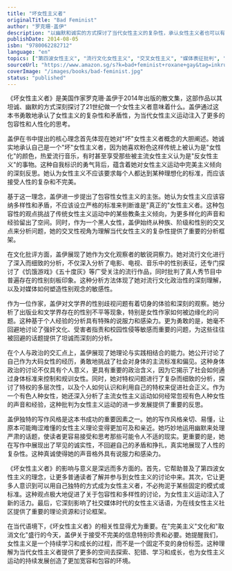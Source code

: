 ```yaml
---
title: "坏女性主义者"
originalTitle: "Bad Feminist"
author: "罗克珊·盖伊"
description: "以幽默和诚实的方式探讨了当代女性主义的复杂性，承认女性主义者也可以有矛盾和不完美。"
publishDate: 2014-08-05
isbn: "9780062282712"
language: "en"
topics: ["第四波女性主义", "流行文化女性主义", "交叉女性主义", "媒体表征批判", "女性文学批评"]
sourceUrl: "https://www.amazon.sg/s?k=bad+feminist+roxane+gay&tag=inkrupt-22"
coverImage: "/images/books/bad-feminist.jpg"
status: "published"
---
```


《坏女性主义者》是美国作家罗克珊·盖伊于2014年出版的散文集，这部作品以其坦诚、幽默的方式深刻探讨了21世纪做一个女性主义者意味着什么。盖伊通过这本书勇敢地承认了女性主义的复杂性和矛盾性，为当代女性主义运动注入了更多的包容性和人性化的思考。

盖伊在书中提出的核心理念首先体现在她对"坏"女性主义者概念的大胆阐述。她诚实地承认自己是一个"坏"女性主义者，因为她喜欢粉色这样传统上被认为是"女性化"的颜色，热爱流行音乐，有时甚至享受那些被主流女性主义认为是"反女性主义"的事物。这种自我标识的勇气背后，蕴含着她对女性主义运动中完美主义倾向的深刻反思。她认为女性主义不应该要求每个人都达到某种理想化的标准，而应该接受人性的复杂和不完美。

基于这一理念，盖伊进一步提出了包容性女性主义的主张。她认为女性主义应该容纳多样性和矛盾，不应该设立严格的标准来判断谁是"真正的"女性主义者。这种包容性的观点挑战了传统女性主义运动中的某些教条主义倾向，为更多样化的声音和经验留出了空间。同时，作为一个黑人女性，盖伊始终从种族、阶级和性别的交叉点来分析问题，她的交叉性视角为理解当代女性主义的复杂性提供了重要的分析框架。

在文化批评方面，盖伊展现了她作为文化观察者的敏锐洞察力。她对流行文化进行了深入而细致的分析，不仅深入分析了电影、电视、音乐中的性别表征，还专门探讨了《饥饿游戏》《五十度灰》等广受关注的流行作品，同时批判了真人秀节目中普遍存在的性别刻板印象。这种分析方法体现了她对流行文化政治性的深刻理解，以及对媒体如何塑造性别观念的敏感性。

作为一位作家，盖伊对文学界的性别歧视问题有着切身的体验和深刻的观察。她分析了出版业和文学界存在的性别不平等现象，特别是女性作家如何被边缘化的问题。这种基于个人经验的分析具有特殊的说服力和感染力。更为勇敢的是，她毫不回避地讨论了强奸文化、受害者指责和校园性侵等敏感而重要的问题，为这些往往被回避的话题提供了坦诚而深刻的分析。

在个人与政治的交汇点上，盖伊展现了她理论与实践相结合的能力。她公开讨论了自己作为大码女性的经历，勇敢地挑战了社会对身体的主流标准和偏见。这种身体政治的讨论不仅具有个人意义，更具有重要的政治含义，因为它揭示了社会如何通过身体标准来控制和规训女性。同时，她对特权问题进行了复杂而细致的分析，探讨了特权的多层次性，以及个人如何认识和利用自己的特权来促进社会正义。作为一个有色人种女性，她还深入分析了主流女性主义运动如何经常忽视有色人种女性的声音和经验，这种批判为女性主义运动的进一步发展提供了重要的反思。

盖伊独特的写作风格是这本书成功的重要因素之一。她的写作风格亲切、易懂，让原本可能晦涩难懂的女性主义理论变得更加可及和亲近。她巧妙地运用幽默来处理严肃的话题，使读者更容易接受和思考那些可能令人不适的现实。更重要的是，她在写作中展现出了罕见的诚实性，不回避自己的矛盾和挣扎，真实地展现了人性的复杂性。这种真诚使得她的声音格外具有说服力和感染力。

《坏女性主义者》的影响与意义是深远而多方面的。首先，它帮助普及了第四波女性主义的理念，让更多普通读者了解并参与到女性主义的讨论中来。其次，它让更多人意识到可以用自己独特的方式成为女性主义者，不必拘泥于某些固定的模式或标准。这种观点极大地促进了关于包容性和多样性的讨论，为女性主义运动注入了新的活力。最后，它深刻影响了社交媒体时代的女性主义话语，为在线女性主义社区提供了重要的理论资源和讨论框架。

在当代语境下，《坏女性主义者》的相关性显得尤为重要。在"完美主义"文化和"取消文化"盛行的今天，盖伊关于接受不完美的信息特别珍贵和必要。她提醒我们，女性主义是一个持续学习和成长的过程，而不是一个固定不变的身份标签。这种理解为当代女性主义者提供了更多的空间去探索、犯错、学习和成长，也为女性主义运动的持续发展创造了更加宽容和包容的环境。